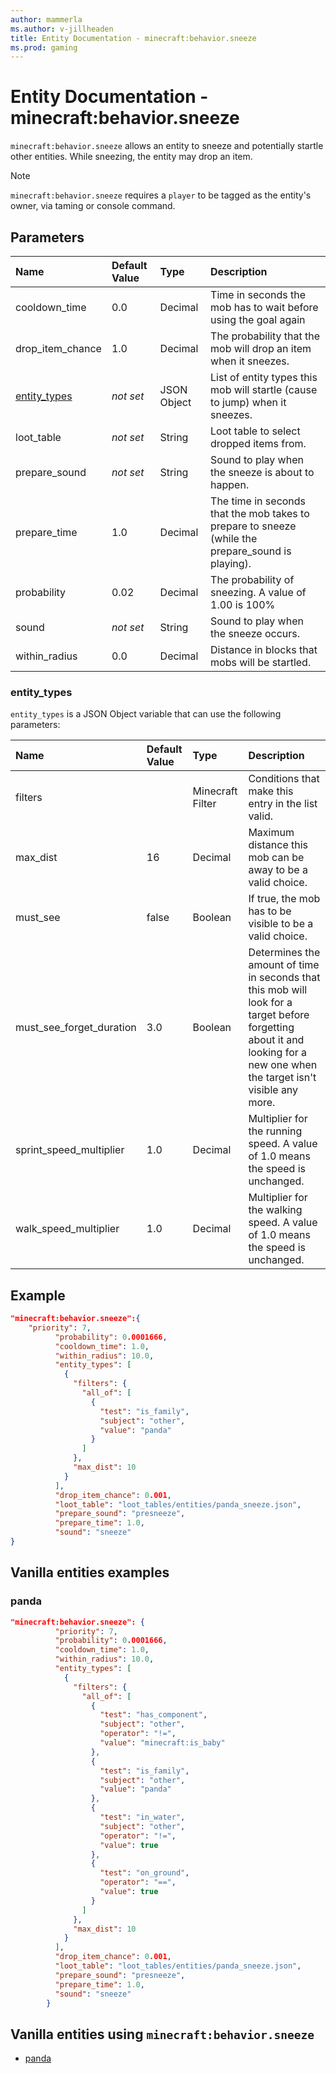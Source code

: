```yaml
---
author: mammerla
ms.author: v-jillheaden
title: Entity Documentation - minecraft:behavior.sneeze
ms.prod: gaming
---
```


# Entity Documentation - minecraft:behavior.sneeze

`minecraft:behavior.sneeze` allows an entity to sneeze and potentially startle other entities. While sneezing, the entity may drop an item.

> [!NOTE]
> `minecraft:behavior.sneeze` requires a `player` to be tagged as the entity's owner, via taming or console command.

## Parameters

|Name |Default Value  |Type  |Description  |
|:----------|:----------|:----------|:----------|
|cooldown_time| 0.0|Decimal| Time in seconds the mob has to wait before using the goal again |
|drop_item_chance| 1.0| Decimal| The probability that the mob will drop an item when it sneezes. |
|[entity_types](../Definitions/NestedTables/entity_types.md)|*not set* | JSON Object|  List of entity types this mob will startle (cause to jump) when it sneezes.|
|loot_table|*not set* | String|  Loot table to select dropped items from. |
|prepare_sound|*not set* | String|  Sound to play when the sneeze is about to happen. |
| prepare_time| 1.0| Decimal| The time in seconds that the mob takes to prepare to sneeze (while the prepare_sound is playing). |
|probability| 0.02| Decimal| The probability of sneezing. A value of 1.00 is 100% |
|sound|*not set* | String| Sound to play when the sneeze occurs. |
| within_radius| 0.0| Decimal| Distance in blocks that mobs will be startled. |

### entity_types

`entity_types` is a JSON Object variable that can use the following parameters:

|Name |Default Value |Type |Description |
|:-----|:--------------|:-----|:------------|
|filters | |Minecraft Filter|Conditions that make this entry in the list valid. |
|max_dist |16 |Decimal |Maximum distance this mob can be away to be a valid choice. |
|must_see |false |Boolean |If true, the mob has to be visible to be a valid choice. |
|must_see_forget_duration |3.0 | Boolean |Determines the amount of time in seconds that this mob will look for a target before forgetting about it and looking for a new one when the target isn't visible any more. |
|sprint_speed_multiplier |1.0 |Decimal |Multiplier for the running speed. A value of 1.0 means the speed is unchanged. |
|walk_speed_multiplier |1.0 |Decimal |Multiplier for the walking speed. A value of 1.0 means the speed is unchanged. |

## Example

```json
"minecraft:behavior.sneeze":{
    "priority": 7,
          "probability": 0.0001666,
          "cooldown_time": 1.0,
          "within_radius": 10.0,
          "entity_types": [
            {
              "filters": {
                "all_of": [
                  {
                    "test": "is_family",
                    "subject": "other",
                    "value": "panda"
                  }
                ]
              },
              "max_dist": 10
            }
          ],
          "drop_item_chance": 0.001,
          "loot_table": "loot_tables/entities/panda_sneeze.json",
          "prepare_sound": "presneeze",
          "prepare_time": 1.0,
          "sound": "sneeze"
}
```

## Vanilla entities examples

### panda

```json
"minecraft:behavior.sneeze": {
          "priority": 7,
          "probability": 0.0001666,
          "cooldown_time": 1.0,
          "within_radius": 10.0,
          "entity_types": [
            {
              "filters": {
                "all_of": [
                  {
                    "test": "has_component",
                    "subject": "other",
                    "operator": "!=",
                    "value": "minecraft:is_baby"
                  },
                  {
                    "test": "is_family",
                    "subject": "other",
                    "value": "panda"
                  },
                  {
                    "test": "in_water",
                    "subject": "other",
                    "operator": "!=",
                    "value": true
                  },
                  {
                    "test": "on_ground",
                    "operator": "==",
                    "value": true
                  }
                ]
              },
              "max_dist": 10
            }
          ],
          "drop_item_chance": 0.001,
          "loot_table": "loot_tables/entities/panda_sneeze.json",
          "prepare_sound": "presneeze",
          "prepare_time": 1.0,
          "sound": "sneeze"
        }

```

## Vanilla entities using `minecraft:behavior.sneeze`

- [panda](../../../../Source/VanillaBehaviorPack_Snippets/entities/panda.md)
